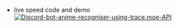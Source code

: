- live speed code and demo
[![Discord-bot-anime-recogniser-using-trace.moe-API](https://img.youtube.com/vi/ut0KlabtSq0/0.jpg)](https://www.youtube.com/watch?v=ut0KlabtSq0)
